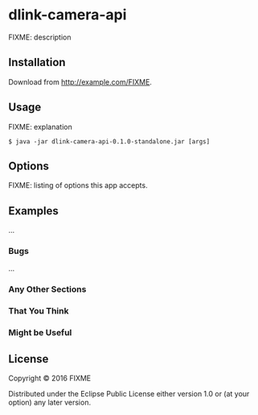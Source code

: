 # dlink-camera-api

FIXME: description

## Installation

Download from http://example.com/FIXME.

## Usage

FIXME: explanation

    $ java -jar dlink-camera-api-0.1.0-standalone.jar [args]

## Options

FIXME: listing of options this app accepts.

## Examples

...

### Bugs

...

### Any Other Sections
### That You Think
### Might be Useful

## License

Copyright © 2016 FIXME

Distributed under the Eclipse Public License either version 1.0 or (at
your option) any later version.
